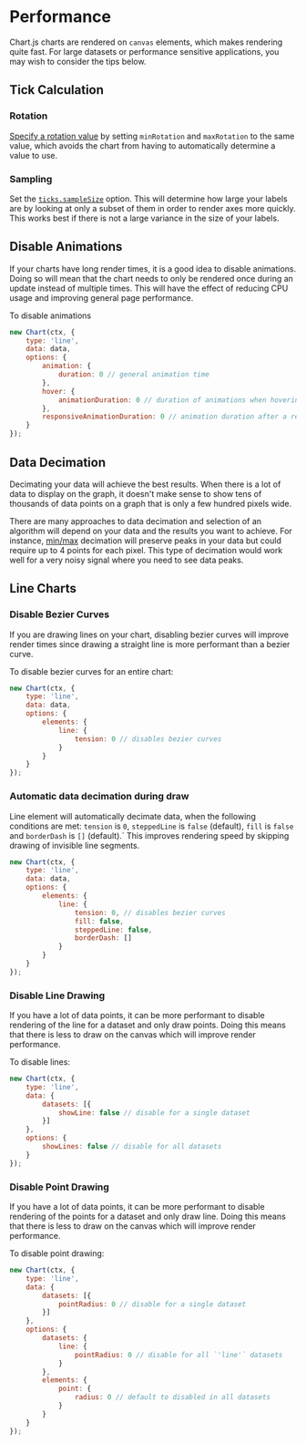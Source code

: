 # Performance

Chart.js charts are rendered on `canvas` elements, which makes rendering quite fast. For large datasets or performance sensitive applications, you may wish to consider the tips below.

## Tick Calculation

### Rotation

[Specify a rotation value](https://www.chartjs.org/docs/latest/axes/cartesian/#tick-configuration) by setting `minRotation` and `maxRotation` to the same value, which avoids the chart from having to automatically determine a value to use.

### Sampling

Set the [`ticks.sampleSize`](../axes/cartesian/README.md#tick-configuration) option. This will determine how large your labels are by looking at only a subset of them in order to render axes more quickly. This works best if there is not a large variance in the size of your labels.

## Disable Animations

If your charts have long render times, it is a good idea to disable animations. Doing so will mean that the chart needs to only be rendered once during an update instead of multiple times. This will have the effect of reducing CPU usage and improving general page performance.

To disable animations

```javascript
new Chart(ctx, {
    type: 'line',
    data: data,
    options: {
        animation: {
            duration: 0 // general animation time
        },
        hover: {
            animationDuration: 0 // duration of animations when hovering an item
        },
        responsiveAnimationDuration: 0 // animation duration after a resize
    }
});
```

## Data Decimation

Decimating your data will achieve the best results. When there is a lot of data to display on the graph, it doesn't make sense to show tens of thousands of data points on a graph that is only a few hundred pixels wide.

There are many approaches to data decimation and selection of an algorithm will depend on your data and the results you want to achieve. For instance, [min/max](https://digital.ni.com/public.nsf/allkb/F694FFEEA0ACF282862576020075F784) decimation will preserve peaks in your data but could require up to 4 points for each pixel. This type of decimation would work well for a very noisy signal where you need to see data peaks.

## Line Charts

### Disable Bezier Curves

If you are drawing lines on your chart, disabling bezier curves will improve render times since drawing a straight line is more performant than a bezier curve.

To disable bezier curves for an entire chart:

```javascript
new Chart(ctx, {
    type: 'line',
    data: data,
    options: {
        elements: {
            line: {
                tension: 0 // disables bezier curves
            }
        }
    }
});
```

### Automatic data decimation during draw

Line element will automatically decimate data, when the following conditions are met: `tension` is `0`, `steppedLine` is `false` (default), `fill` is `false` and `borderDash` is `[]` (default).`
This improves rendering speed by skipping drawing of invisible line segments.

```javascript
new Chart(ctx, {
    type: 'line',
    data: data,
    options: {
        elements: {
            line: {
                tension: 0, // disables bezier curves
                fill: false,
                steppedLine: false,
                borderDash: []
            }
        }
    }
});
```

### Disable Line Drawing

If you have a lot of data points, it can be more performant to disable rendering of the line for a dataset and only draw points. Doing this means that there is less to draw on the canvas which will improve render performance.

To disable lines:

```javascript
new Chart(ctx, {
    type: 'line',
    data: {
        datasets: [{
            showLine: false // disable for a single dataset
        }]
    },
    options: {
        showLines: false // disable for all datasets
    }
});
```

### Disable Point Drawing

If you have a lot of data points, it can be more performant to disable rendering of the points for a dataset and only draw line. Doing this means that there is less to draw on the canvas which will improve render performance.

To disable point drawing:

```javascript
new Chart(ctx, {
    type: 'line',
    data: {
        datasets: [{
            pointRadius: 0 // disable for a single dataset
        }]
    },
    options: {
        datasets: {
            line: {
                pointRadius: 0 // disable for all `'line'` datasets
            }
        },
        elements: {
            point: {
                radius: 0 // default to disabled in all datasets
            }
        }
    }
});
```
